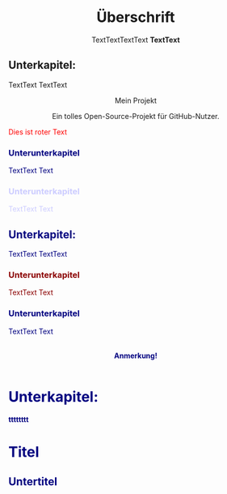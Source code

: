 <center>

# Überschrift

TextTextTextText
**TextText**
</center>


<h2>Unterkapitel:</h2>

TextText
TextText
<p align="center">Mein Projekt</p>
<p align="center">Ein tolles Open-Source-Projekt für GitHub-Nutzer.</p>

<span style="color: red;">Dies ist roter Text</span>


<font color="#000080">
<h3>Unterunterkapitel</h3>

TextText
Text
</font>
<font color="#CCCCFF">
<h3>Unterunterkapitel</h3>

TextText
Text
</font>
<font color="#000080">



<h2>Unterkapitel:</h2>

TextText
TextText

<font color="#8b0000">
<h3>Unterunterkapitel</h3>

TextText
Text
</font>
<font color="#000080">
<h3>Unterunterkapitel</h3>

TextText
Text
</font>
<font color="#000080">

<br>
<center>
    <b>
        Anmerkung!
        <br>
        <br>
    
</center>
<h1>Unterkapitel:</h1>

tttttttt

# Titel

## Untertitel

